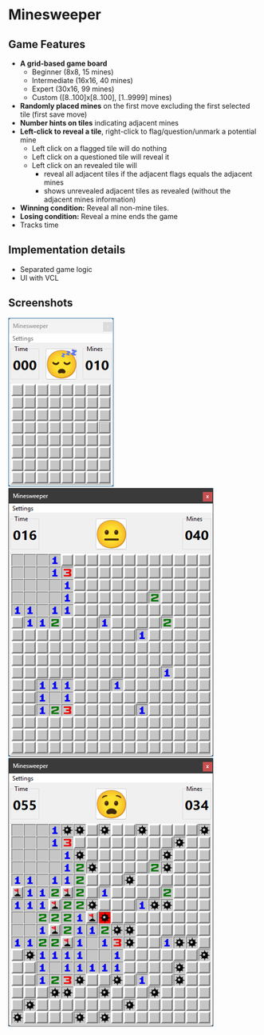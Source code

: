 # Minesweeper

## Game Features

- **A grid-based game board**
  - Beginner (8x8, 15 mines)
  - Intermediate (16x16, 40 mines)
  - Expert (30x16, 99 mines)
  - Custom ([8..100]x[8..100], [1..9999] mines)
- **Randomly placed mines** on the first move excluding the first selected tile (first save move)
- **Number hints on tiles** indicating adjacent mines
- **Left-click to reveal a tile**, right-click to flag/question/unmark a potential mine
  - Left click on a flagged tile will do nothing
  - Left click on a questioned tile will reveal it
  - Left click on an revealed tile will
    - reveal all adjacent tiles if the adjacent flags equals the adjacent mines
    - shows unrevealed adjacent tiles as revealed (without the adjacent mines information)
- **Winning condition:** Reveal all non-mine tiles.
- **Losing condition:** Reveal a mine ends the game
- Tracks time

## Implementation details

- Separated game logic
- UI with VCL

## Screenshots

![Beginner Start](assets/screenshots/beginner-start.png)  
![Intermediate Play](assets/screenshots/intermediate-play.png)  
![Intermediate Lost](assets/screenshots/intermediate-lost.png)  
